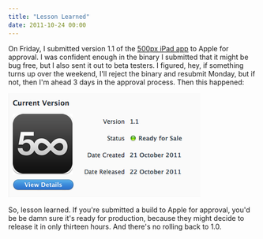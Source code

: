```yaml
---
title: "Lesson Learned"
date: 2011-10-24 00:00
---
```


On Friday, I submitted version 1.1 of the [500px iPad app](http://500px.com/ipad) to Apple for approval. I was confident enough in the binary I submitted that it might be bug free, but I also sent it out to beta testers. I figured, hey, if something turns up over the weekend, I'll reject the binary and resubmit Monday, but if not, then I'm ahead 3 days in the approval process. Then this happened: [  
](https://ashfurrow.com/wp-content/uploads/Screen-shot-2011-10-24-at-5.20.59-PM.png)

 ![](/img/import/blog/2011/10/lesson-learned/1F5818374832491F94F9F61016EC7C9A.png)

So, lesson learned. If you're submitted a build to Apple for approval, you'd be be damn sure it's ready for production, because they might decide to release it in only thirteen hours. And there's no rolling back to 1.0.

<!-- more -->
